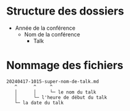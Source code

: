 # Structure des dossiers

- Année de la conférence
  - Nom de la conférence
    - Talk

# Nommage des fichiers

```
20240417-1015-super-nom-de-talk.md
   ^      ^     ^
   │      │     └─ le nom du talk
   │      └─ l'heure de début du talk
   └─ la date du talk
```